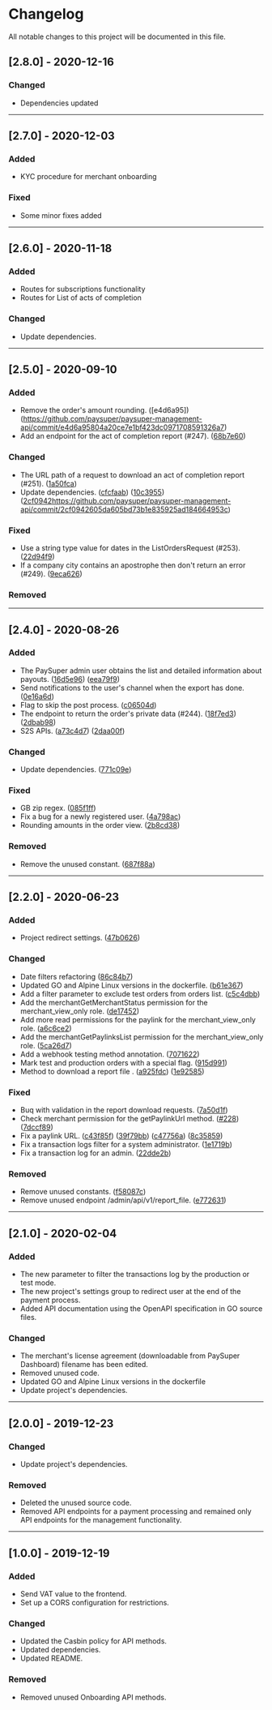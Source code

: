 # Changelog
All notable changes to this project will be documented in this file.

## [2.8.0] - 2020-12-16

### Changed
- Dependencies updated

***


## [2.7.0] - 2020-12-03

### Added
- KYC procedure for merchant onboarding

### Fixed
- Some minor fixes added 
    
***


## [2.6.0] - 2020-11-18

### Added
- Routes for subscriptions functionality
- Routes for List of acts of completion

### Changed
- Update dependencies.

*** 

## [2.5.0] - 2020-09-10

### Added
- Remove the order's amount rounding. ([e4d6a95])(https://github.com/paysuper/paysuper-management-api/commit/e4d6a95804a20ce7e1bf423dc0971708591326a7)
- Add an endpoint for the act of completion report (#247). ([68b7e60](https://github.com/paysuper/paysuper-management-api/commit/68b7e60e588139666ad0f0cd71879534c879749d))

### Changed
- The URL path of a request to download an act of completion report (#251). ([1a50fca](https://github.com/paysuper/paysuper-management-api/commit/1a50fca9eb217bbc4b49fe006cd33219776185eb))
- Update dependencies. ([cfcfaab](https://github.com/paysuper/paysuper-management-api/commit/cfcfaab592493c944a279d20d85fcbfbe25e002d)) ([10c3955](https://github.com/paysuper/paysuper-management-api/commit/10c3955f65c356e707a7e194a240c94b60ed47a3)) ([2cf0942]()https://github.com/paysuper/paysuper-management-api/commit/2cf0942605da605bd73b1e835925ad184664953c)

### Fixed
- Use a string type value for dates in the ListOrdersRequest (#253). ([22d94f9](https://github.com/paysuper/paysuper-management-api/commit/22d94f93bef1dc7010f975e3746713bb93ba2531))
- If a company city contains an apostrophe then don't return an error (#249). ([9eca626](https://github.com/paysuper/paysuper-management-api/commit/9eca6265ccaff8b2a7f91215adc0299180364464))

### Removed

***

## [2.4.0] - 2020-08-26

### Added
- The PaySuper admin user obtains the list and detailed information about payouts. ([16d5e96](https://github.com/paysuper/paysuper-management-api/commit/16d5e969099f60d4c11a497531ebdba91acfe3d9)) ([eea79f9](https://github.com/paysuper/paysuper-management-api/commit/eea79f915ceea1710b8f0240ef1112c95b779c1f))
- Send notifications to the user's channel when the export has done. ([0e16a6d](https://github.com/paysuper/paysuper-management-api/commit/0e16a6d0dafeda357e94e3502001882e7b25a1a7))
- Flag to skip the post process. ([c06504d](https://github.com/paysuper/paysuper-management-api/commit/c06504d39c3d0c9bcd96054dfc6c91965c271337))
- The endpoint to return the order's private data (#244). ([18f7ed3](https://github.com/paysuper/paysuper-management-api/commit/18f7ed3643a44e11fa86c007f1c8fb63c2e1ba0c)) ([2dbab98](https://github.com/paysuper/paysuper-management-api/commit/2dbab98afc9019f269632df4ac6981272aac978c))
- S2S APIs. ([a73c4d7](https://github.com/paysuper/paysuper-management-api/commit/a73c4d7bf7852e4e58b1897e39928a873a73f145)) ([2daa00f](https://github.com/paysuper/paysuper-management-api/commit/2daa00ff7bb56382e6a179c5ab94660f5fe537d9))

### Changed
- Update dependencies. ([771c09e](https://github.com/paysuper/paysuper-management-api/commit/771c09edbcd7f804e8b365cd583c59dfddd5c205))

### Fixed
- GB zip regex. ([085f1ff](https://github.com/paysuper/paysuper-management-api/commit/085f1ff3995f4eefe5627b6795428caf06fde119))
- Fix a bug for a newly registered user. ([4a798ac](https://github.com/paysuper/paysuper-management-api/commit/4a798acfc06177bc3207487872189be441c153bb))
- Rounding amounts in the order view. ([2b8cd38](https://github.com/paysuper/paysuper-management-api/commit/2b8cd381f5f7f9ed842cd9137ea66f2834298f8f))

### Removed
- Remove the unused constant. ([687f88a](https://github.com/paysuper/paysuper-management-api/commit/687f88a23c33f0677fcfc007838552caf8c621f3))

***

## [2.2.0] - 2020-06-23

### Added
- Project redirect settings. ([47b0626](https://github.com/paysuper/paysuper-management-api/commit/47b06265c4216ebaba93d4570d63ade6521deb6c))

### Changed
- Date filters refactoring ([86c84b7](https://github.com/paysuper/paysuper-management-api/commit/86c84b76605c97a2baf546517c7ae2b82d49c17d))
- Updated GO and Alpine Linux versions in the dockerfile. ([b61e367](https://github.com/paysuper/paysuper-management-api/commit/b61e36738f31de604dfff6f628e9ebc106699423))
- Add a filter parameter to exclude test orders from orders list. ([c5c4dbb](https://github.com/paysuper/paysuper-management-api/commit/c5c4dbb19bf8d264a1d7b69b3f7e315ee3401cc7))
- Add the merchantGetMerchantStatus permission for the merchant_view_only role. ([de17452](https://github.com/paysuper/paysuper-management-api/commit/de1745263798e9a132d09fcc6040995a737c6fae))
- Add more read permissions for the paylink for the merchant_view_only role. ([a6c6ce2](https://github.com/paysuper/paysuper-management-api/commit/a6c6ce230d01a42e0e144f50a818ba41f558b38d))
- Add the merchantGetPaylinksList permission for the merchant_view_only role. ([5ca26d7](https://github.com/paysuper/paysuper-management-api/commit/5ca26d7a6eb0eadac91a30b6fdd8dab0def99d12))
- Add a webhook testing method annotation. ([7071622](https://github.com/paysuper/paysuper-management-api/commit/7071622d707d0fd6928b54fad4976a53cd895f8f))
- Mark test and production orders with a special flag. ([915d991](https://github.com/paysuper/paysuper-management-api/commit/915d9910288fdd54bc04c100094b2ff9bb19afb4))
- Method to download a report file . ([a925fdc](https://github.com/paysuper/paysuper-management-api/commit/a925fdc953de1d32afff41c9bb88c56cc2750480)) ([1e92585](https://github.com/paysuper/paysuper-management-api/commit/1e92585167920fff659a01f454d58c13085a79b9))

### Fixed
- Buq with validation in the report download requests. ([7a50d1f](https://github.com/paysuper/paysuper-management-api/commit/7a50d1f08b1f6bdfb5839e3c8f98c9a33a781edd))
- Check merchant permission for the getPaylinkUrl method. ([#228](https://github.com/paysuper/paysuper-management-api/issues/228)) ([7dccf89](https://github.com/paysuper/paysuper-management-api/commit/7dccf8950e2ae08a6014789c21100036fe03cf1d))
- Fix a paylink URL. ([c43f85f](https://github.com/paysuper/paysuper-management-api/commit/c43f85fa147974e37b737c9cfd12d8026451c4ae)) ([39f79bb](https://github.com/paysuper/paysuper-management-api/commit/39f79bb6dd3e545e9e66baf57534b1527438f5c9)) ([c47756a](https://github.com/paysuper/paysuper-management-api/commit/c47756ac883c0a8be4050f44bc3aef1eab474b41)) ([8c35859](https://github.com/paysuper/paysuper-management-api/commit/8c35859be72ca4c7106450bf920b59d211cb3a89))
- Fix a transaction logs filter for a system administrator. ([1e1719b](https://github.com/paysuper/paysuper-management-api/commit/1e1719b946af72c64582e7ea5acc3a64ccbf5587))
- Fix a transaction log for an admin. ([22dde2b](https://github.com/paysuper/paysuper-management-api/commit/22dde2b91ddd0920880e63e028afca7173be73a7))

### Removed
- Remove unused constants. ([f58087c](https://github.com/paysuper/paysuper-management-api/commit/f58087c1e52ad05b1613fdbc73f89d57ed39f6e6))
- Remove unused endpoint /admin/api/v1/report_file. ([e772631](https://github.com/paysuper/paysuper-management-api/commit/e772631a1cf5c9f9a681b6e46ef8f229767e3eff))

***

## [2.1.0] - 2020-02-04

### Added
- The new parameter to filter the transactions log by the production or test mode.
- The new project's settings group to redirect user at the end of the payment process.
- Added API documentation using the OpenAPI specification in GO source files.

### Changed
- The merchant's license agreement (downloadable from PaySuper Dashboard) filename has been edited.
- Removed unused code.
- Updated GO and Alpine Linux versions in the dockerfile
- Update project's dependencies.

***

## [2.0.0] - 2019-12-23

### Changed
- Update project's dependencies.

### Removed
- Deleted the unused source code.
- Removed API endpoints for a payment processing and remained only API endpoints for the management functionality.

***

## [1.0.0] - 2019-12-19

### Added
- Send VAT value to the frontend.
- Set up a CORS configuration for restrictions.

### Changed
- Updated the Casbin policy for API methods.
- Updated dependencies.
- Updated README. 

### Removed
- Removed unused Onboarding API methods.
